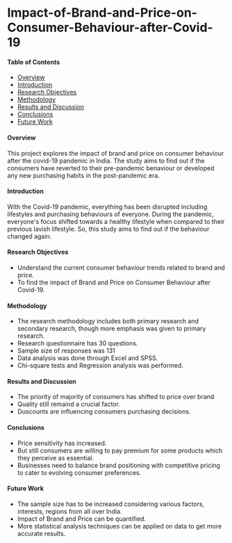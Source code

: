 # Impact-of-Brand-and-Price-on-Consumer-Behaviour-after-Covid-19

#### Table of Contents
- [Overview](#overview)
- [Introduction](#introduction)
- [Research Objectives](#research-objectives)
- [Methodology](#methodology)
- [Results and Discussion](#results-and-discussion)
- [Conclusions](#conclusions)
- [Future Work](#future-work)

#### Overview
This project explores the impact of brand and price on consumer behaviour after the covid-19 pandemic in India. The study aims to find out if the consumers have reverted to their pre-pandemic benaviour or developed any new purchasing habits in the post-pandemic era. 

#### Introduction
With the Covid-19 pandemic, everything has been disrupted including lifestyles and purchasing behaviours of everyone. During the pandemic, everyone's focus shifted towards a healthy lifestyle when compared to their previous lavish lifestyle. So, this study aims to find out if the behaviour changed again.

#### Research Objectives
- Understand the current consumer behaviour trends related to brand and price.
- To find the impact of Brand and Price on Consumer Behaviour after Covid-19.
  
#### Methodology
- The research methodology includes both primary research and secondary research, though more emphasis was given to primary research.
- Research questionnaire has 30 questions.
- Sample size of responses was 131
- Data analysis was done through Excel and SPSS.
- Chi-square tests and Regression analysis was performed.
  
#### Results and Discussion
- The priority of majority of consumers has shifted to price over brand
- Quality still remaind a crucial factor.
- Duscounts are influencing consumers purchasing decisions.
  
#### Conclusions
- Price sensitivity has increased.
- But still consumers are willing to pay premium for some products which they perceive as essential.
- Businesses need to balance brand positioning with competitive pricing to cater to evolving consumer preferences.
  
#### Future Work
- The sample size has to be increased considering various factors, interests, regions from all over India.
- Impact of Brand and Price can be quantified.
- More statistical analysis techniques can be applied on data to get more accurate results.
